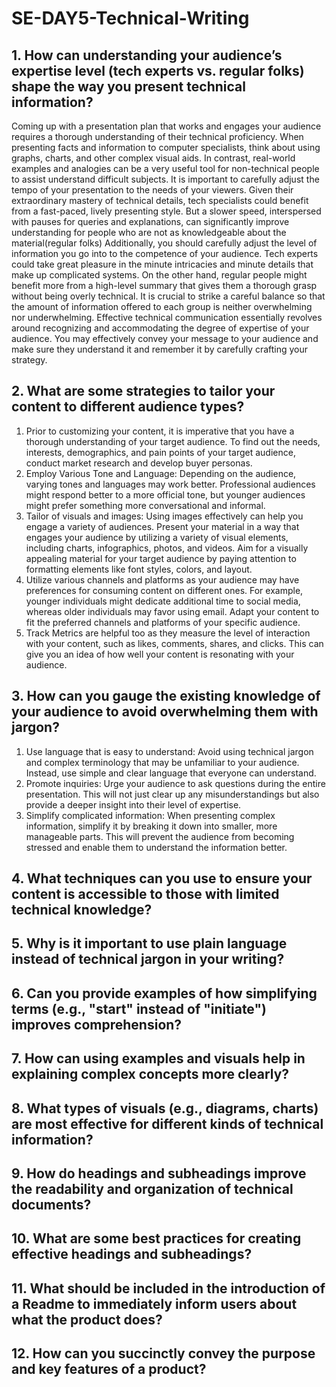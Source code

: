 # SE-DAY5-Technical-Writing
## 1. How can understanding your audience’s expertise level (tech experts vs. regular folks) shape the way you present technical information?
Coming up with a presentation plan that works and engages your audience requires a thorough understanding of their technical proficiency. When presenting facts and information to computer specialists, think about using graphs, charts, and other complex visual aids. In contrast, real-world examples and analogies can be a very useful tool for non-technical people to assist understand difficult subjects.
It is important to carefully adjust the tempo of your presentation to the needs of your viewers. Given their extraordinary mastery of technical details, tech specialists could benefit from a fast-paced, lively presenting style. But a slower speed, interspersed with pauses for queries and explanations, can significantly improve understanding for people who are not as knowledgeable about the material(regular folks)
Additionally, you should carefully adjust the level of information you go into to the competence of your audience. Tech experts could take great pleasure in the minute intricacies and minute details that make up complicated systems. On the other hand, regular people might benefit more from a high-level summary that gives them a thorough grasp without being overly technical. It is crucial to strike a careful balance so that the amount of information offered to each group is neither overwhelming nor underwhelming.
Effective technical communication essentially revolves around recognizing and accommodating the degree of expertise of your audience. You may effectively convey your message to your audience and make sure they understand it and remember it by carefully crafting your strategy.

## 2. What are some strategies to tailor your content to different audience types?
1. Prior to customizing your content, it is imperative that you have a thorough understanding of your target audience. To find out the needs, interests, demographics, and pain points of your target audience, conduct market research and develop buyer personas.
2. Employ Various Tone and Language: Depending on the audience, varying tones and languages may work better. Professional audiences might respond better to a more official tone, but younger audiences might prefer something more conversational and informal.
3. Tailor of visuals and images: Using images effectively can help you engage a variety of audiences. Present your material in a way that engages your audience by utilizing a variety of visual elements, including charts, infographics, photos, and videos. Aim for a visually appealing material for your target audience by paying attention to formatting elements like font styles, colors, and layout.
4. Utilize various channels and platforms as your audience may have preferences for consuming content on different ones. For example, younger individuals might dedicate additional time to social media, whereas older individuals may favor using email. Adapt your content to fit the preferred channels and platforms of your specific audience.
5. Track Metrics are helpful too as they measure the level of interaction with your content, such as likes, comments, shares, and clicks. This can give you an idea of how well your content is resonating with your audience.

## 3. How can you gauge the existing knowledge of your audience to avoid overwhelming them with jargon?

1. Use language that is easy to understand: Avoid using technical jargon and complex terminology that may be unfamiliar to your audience. Instead, use simple and clear language that everyone can understand.
2. Promote inquiries: Urge your audience to ask questions during the entire presentation. This will not just clear up any misunderstandings but also provide a deeper insight into their level of expertise.
3. Simplify complicated information: When presenting complex information, simplify it by breaking it down into smaller, more manageable parts. This will prevent the audience from becoming stressed and enable them to understand the information better.


## 4. What techniques can you use to ensure your content is accessible to those with limited technical knowledge?
## 5. Why is it important to use plain language instead of technical jargon in your writing?
## 6. Can you provide examples of how simplifying terms (e.g., "start" instead of "initiate") improves comprehension?
## 7. How can using examples and visuals help in explaining complex concepts more clearly?
## 8. What types of visuals (e.g., diagrams, charts) are most effective for different kinds of technical information?
## 9. How do headings and subheadings improve the readability and organization of technical documents?
## 10. What are some best practices for creating effective headings and subheadings?
## 11. What should be included in the introduction of a Readme to immediately inform users about what the product does?
## 12. How can you succinctly convey the purpose and key features of a product?

